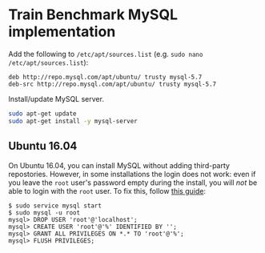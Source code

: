 # Train Benchmark MySQL implementation

Add the following to `/etc/apt/sources.list` (e.g. `sudo nano /etc/apt/sources.list`):

```
deb http://repo.mysql.com/apt/ubuntu/ trusty mysql-5.7
deb-src http://repo.mysql.com/apt/ubuntu/ trusty mysql-5.7
```

Install/update MySQL server.

```bash
sudo apt-get update
sudo apt-get install -y mysql-server
```

## Ubuntu 16.04

On Ubuntu 16.04, you can install MySQL without adding third-party repostories. However, in some installations the login does not work: even if you leave the `root` user's password empty during the install, you will *not* be able to login with the `root` user. To fix this, follow [this guide](http://askubuntu.com/a/784347/415610):

```
$ sudo service mysql start
$ sudo mysql -u root
mysql> DROP USER 'root'@'localhost';
mysql> CREATE USER 'root'@'%' IDENTIFIED BY '';
mysql> GRANT ALL PRIVILEGES ON *.* TO 'root'@'%';
mysql> FLUSH PRIVILEGES;
```
